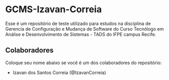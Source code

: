 # GCMS-Izavan-Correia
Esse é um repositório de teste utilizado para estudos na disciplina de Gerencia de Configuração e Mudança de Software do Curso Tecnólogo em Análise e Desenvolvimento de Sistemas - TADS do IFPE campus Recife.

## Colaboradores
Coloque seu nome abaixo se você é um dos colaboradores do repositório:
* Izavan dos Santos Correia (@IzavanCorreia)
